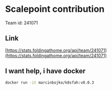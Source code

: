 # Scalepoint contribution

Team id: 241071

## Link

[https://stats.foldingathome.org/api/team/241071](https://stats.foldingathome.org/api/team/241071)

## I want help, i have docker

```bash
docker run -it marcinbojko/k8sfah:v0.0.3
```
